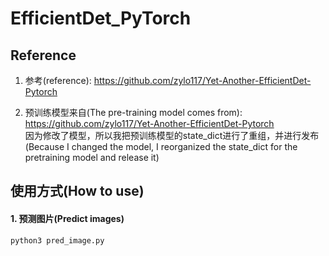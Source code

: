 # EfficientDet_PyTorch


## Reference
1. 参考(reference): 
https://github.com/zylo117/Yet-Another-EfficientDet-Pytorch

2. 预训练模型来自(The pre-training model comes from): 
https://github.com/zylo117/Yet-Another-EfficientDet-Pytorch  
  因为修改了模型，所以我把预训练模型的state_dict进行了重组，并进行发布
  (Because I changed the model, I reorganized the state_dict for the pretraining model and release it)
  
## 使用方式(How to use)

#### 1. 预测图片(Predict images)
```
python3 pred_image.py
```

